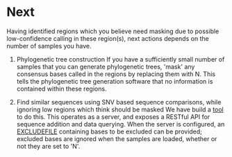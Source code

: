 # Next

Having identified regions which you believe need masking due to possible low-confidence calling in these region(s), next actions depends on the number of samples you have.

1) Phylogenetic tree construction
If you have a sufficiently small number of samples that you can generate phylogenetic trees, 'mask' any consensus bases called in the regions by replacing them with N.
This tells the phylogenetic tree generation software that no information is contained within these regions.

2) Find similar sequences using SNV based sequence comparisons, while ignoring low regions which think should be masked
We have build a [tool](https://github.com/davidhwyllie/findNeighbour2) to do this.  This operates as a server, and exposes a RESTful API for sequence addition and data querying.
When the server is configured, an [EXCLUDEFILE](https://github.com/davidhwyllie/findNeighbour2/blob/master/doc/HowToTest.md) containing bases to be excluded can be provided; excluded bases are ignored when the samples are loaded, whether or not they are set to 'N'.


